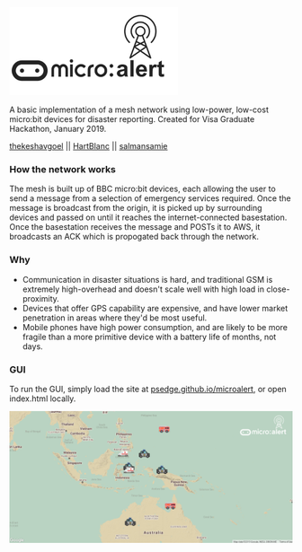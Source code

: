 ![logo](assets/logo.png)

A basic implementation of a mesh network using low-power, low-cost micro:bit devices for disaster reporting. Created for Visa Graduate Hackathon, January 2019.

[thekeshavgoel](https://github.com/thekeshavgoel) || [HartBlanc](https://github.com/HartBlanc) || [salmansamie](https://github.com/salmansamie)

### How the network works

The mesh is built up of BBC micro:bit devices, each allowing the user to send a message from a selection of emergency services required. Once the message is broadcast from the origin, it is picked up by surrounding devices and passed on until it reaches the internet-connected basestation. Once the basestation receives the message and POSTs it to AWS, it broadcasts an ACK which is propogated back through the network.

### Why

* Communication in disaster situations is hard, and traditional GSM is extremely high-overhead and doesn't scale well with high load in close-proximity.
* Devices that offer GPS capability are expensive, and have lower market penetration in areas where they'd be most useful.
* Mobile phones have high power consumption, and are likely to be more fragile than a more primitive device with a battery life of months, not days.

### GUI

To run the GUI, simply load the site at [psedge.github.io/microalert](https://psedge.github.io/microalert), or open index.html locally.

![GUI](assets/gui.png)
